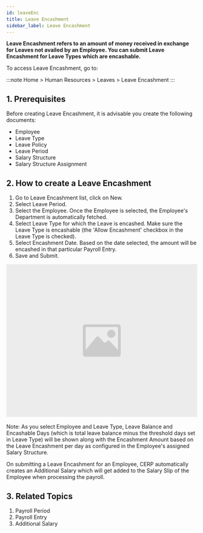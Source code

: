 ```yaml
---
id: leaveEnc
title: Leave Encashment
sidebar_label: Leave Encashment
---
```


**Leave Encashment refers to an amount of money received in exchange for Leaves not availed by an Employee. You can submit Leave Encashment for Leave Types which are encashable.**

To access Leave Encashment, go to:

:::note
Home > Human Resources > Leaves > Leave Encashment
:::

## 1. Prerequisites

Before creating Leave Encashment, it is advisable you create the following documents:

- Employee
- Leave Type
- Leave Policy
- Leave Period
- Salary Structure
- Salary Structure Assignment

## 2. How to create a Leave Encashment

1. Go to Leave Encashment list, click on New.
1. Select Leave Period.
1. Select the Employee. Once the Employee is selected, the Employee's Department is automatically fetched.
1. Select Leave Type for which the Leave is encashed. Make sure the Leave Type is encashable (the 'Allow Encashment' checkbox in the Leave Type is checked).
1. Select Encashment Date. Based on the date selected, the amount will be encashed in that particular Payroll Entry.
1. Save and Submit.

![image](images/image.jpg)

Note: As you select Employee and Leave Type, Leave Balance and Encashable Days (which is total leave balance minus the threshold days set in Leave Type) will be shown along with the Encashment Amount based on the Leave Encashment per day as configured in the Employee's assigned Salary Structure.

On submitting a Leave Encashment for an Employee, CERP automatically creates an Additional Salary which will get added to the Salary Slip of the Employee when processing the payroll.

## 3. Related Topics

1. Payroll Period
1. Payroll Entry
1. Additional Salary
